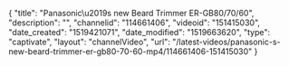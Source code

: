 {
    "title": "Panasonic\u2019s new Beard Trimmer ER-GB80\/70\/60",
    "description": "",
    "channelid": "114661406",
    "videoid": "151415030",
    "date_created": "1519421071",
    "date_modified": "1519663620",
    "type": "captivate",
    "layout": "channelVideo",
    "url": "\/latest-videos\/panasonic-s-new-beard-trimmer-er-gb80-70-60-mp4\/114661406-151415030"
}